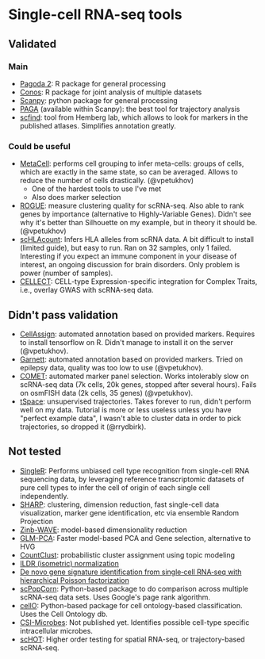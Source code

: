 # Single-cell RNA-seq tools

## Validated

### Main

- [Pagoda 2](https://github.com/hms-dbmi/pagoda2/): R package for general processing
- [Conos](https://github.com/hms-dbmi/conos/): R package for joint analysis of multiple datasets
- [Scanpy](https://github.com/theislab/scanpy/): python package for general processing
- [PAGA](https://github.com/theislab/paga) (available within Scanpy): the best tool for trajectory analysis
- [scfind](https://scfind.sanger.ac.uk/): tool from Hemberg lab, which allows to look for markers in the published atlases. Simplifies annotation greatly.

### Could be useful

- [MetaCell](https://genomebiology.biomedcentral.com/articles/10.1186/s13059-019-1812-2): performs cell grouping to infer meta-cells: groups of cells, which are exactly in the same state, so can be averaged. Allows to reduce the number of cells drastically. (@vpetukhov)
  - One of the hardest tools to use I've met
  - Also does marker selection
- [ROGUE](https://www.biorxiv.org/content/10.1101/819581v1): measure clustering quality for scRNA-seq. Also able to rank genes by importance (alternative to Highly-Variable Genes). Didn't see why it's better than Silhouette on my example, but in theory it should be. (@vpetukhov)
- [scHLAcount](https://github.com/10XGenomics/scHLAcount): Infers HLA alleles from scRNA data. A bit difficult to install (limited guide), but easy to run. Ran on 32 samples, only 1 failed. Interesting if you expect an immune component in your disease of interest, an ongoing discussion for brain disorders. Only problem is power (number of samples).
- [CELLECT](https://github.com/perslab/CELLECT): CELL-type Expression-specific integration for Complex Traits, i.e., overlay GWAS with scRNA-seq data.

## Didn't pass validation

- [CellAssign](https://github.com/irrationone/cellassign): automated annotation based on provided markers. Requires to install tensorflow on R. Didn't manage to install it on the server (@vpetukhov).
- [Garnett](https://cole-trapnell-lab.github.io/garnett/): automated annotation based on provided markers. Tried on epilepsy data, quality was too low to use (@vpetukhov).
- [COMET](https://www.embopress.org/doi/10.15252/msb.20199005): automated marker panel selection. Works intolerably slow on scRNA-seq data (7k cells, 20k genes, stopped after several hours). Fails on osmFISH data (2k cells, 35 genes) (@vpetukhov).
- [tSpace](https://github.com/hylasD/tSpace): unsupervised trajectories. Takes forever to run, didn't perform well on my data. Tutorial is more or less useless unless you have "perfect example data", I wasn't able to cluster data in order to pick trajectories, so dropped it (@rrydbirk).

## Not tested

- [SingleR](https://bioconductor.org/packages/devel/bioc/html/SingleR.html): Performs unbiased cell type recognition from single-cell RNA sequencing data, by leveraging reference transcriptomic datasets of pure cell types to infer the cell of origin of each single cell independently.
- [SHARP](https://github.com/shibiaowan/SHARP): clustering, dimension reduction, fast single-cell data visualization, marker gene identification, etc via ensemble Random Projection
- [Zinb-WAVE](https://www.nature.com/articles/s41467-017-02554-5): model-based dimensionality reduction
- [GLM-PCA](https://www.biorxiv.org/content/10.1101/574574v1): Faster model-based PCA and Gene selection, alternative to HVG
- [CountClust](https://github.com/kkdey/CountClust): probabilistic cluster assignment using topic modeling
- [ILDR (isometric) normalization](https://www.ncbi.nlm.nih.gov/pmc/articles/PMC6084572/pdf/bty175.pdf)
- [De novo gene signature identification from single‐cell RNA‐seq with hierarchical Poisson factorization](https://www.embopress.org/doi/full/10.15252/msb.20188557)
- [scPopCorn](https://github.com/ncbi/scPopCorn): Python-based package to do comparison across multiple scRNA-seq data sets. Uses Google's page rank algorithm.
- [cellO](https://github.com/deweylab/CellO): Python-based package for cell ontology-based classification. Uses the Cell Ontology db.
- [CSI-Microbes](https://www.biorxiv.org/content/10.1101/2020.05.14.096230v1.full): Not published yet. Identifies possible cell-type specific intracellular microbes.
- [scHOT](https://github.com/shazanfar/scHOT): Higher order testing for spatial RNA-seq, or trajectory-based scRNA-seq.
